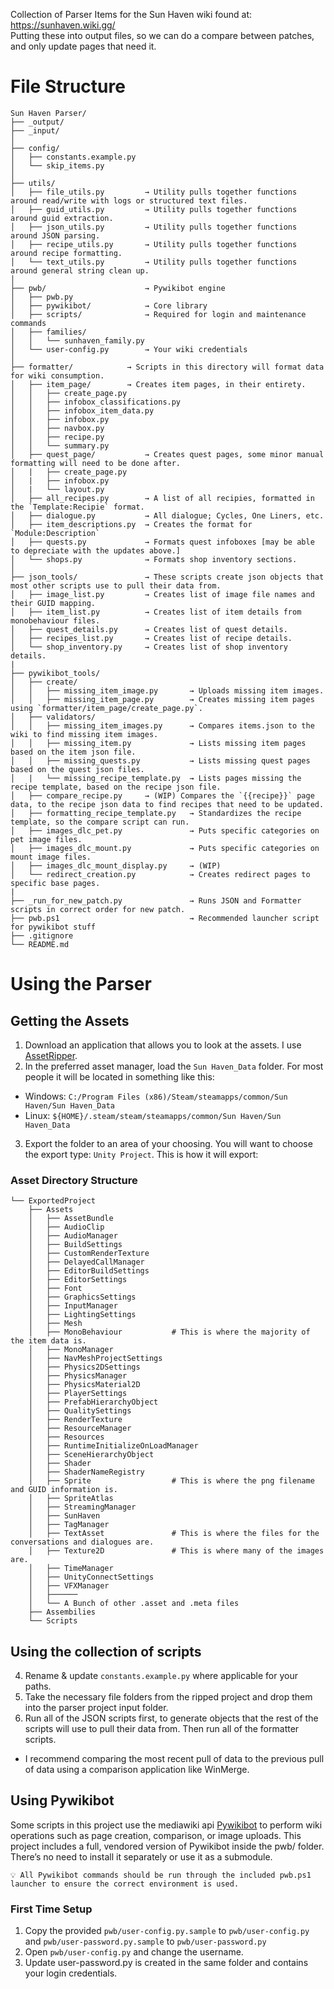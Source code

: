 Collection of Parser Items for the Sun Haven wiki found at: https://sunhaven.wiki.gg/ <br>
Putting these into output files, so we can do a compare between patches, and only update pages that need it.

# File Structure
```
Sun Haven Parser/
├── _output/
├── _input/
│
├── config/
│   ├── constants.example.py
│   └── skip_items.py
│
├── utils/
│   ├── file_utils.py         → Utility pulls together functions around read/write with logs or structured text files.
│   ├── guid_utils.py         → Utility pulls together functions around guid extraction.
│   ├── json_utils.py         → Utility pulls together functions around JSON parsing.
│   ├── recipe_utils.py       → Utility pulls together functions around recipe formatting.
│   └── text_utils.py         → Utility pulls together functions around general string clean up.
│
├── pwb/                      → Pywikibot engine
│   ├── pwb.py
│   ├── pywikibot/            → Core library
│   ├── scripts/              → Required for login and maintenance commands
│   ├── families/
│   │   └── sunhaven_family.py
│   └── user-config.py        → Your wiki credentials
│
├── formatter/            → Scripts in this directory will format data for wiki consumption.
│   ├── item_page/        → Creates item pages, in their entirety. 
│   │   ├── create_page.py
│   │   ├── infobox_classifications.py
│   │   ├── infobox_item_data.py
│   │   ├── infobox.py
│   │   ├── navbox.py
│   │   ├── recipe.py
│   │   └── summary.py
│   ├── quest_page/           → Creates quest pages, some minor manual formatting will need to be done after. 
│   |   ├── create_page.py
│   |   ├── infobox.py
│   |   └── layout.py        
│   ├── all_recipes.py        → A list of all recipies, formatted in the `Template:Recipie` format. 
│   ├── dialogue.py           → All dialogue; Cycles, One Liners, etc. 
│   ├── item_descriptions.py  → Creates the format for `Module:Description`
│   ├── quests.py             → Formats quest infoboxes [may be able to depreciate with the updates above.]
│   └── shops.py              → Formats shop inventory sections.
│       
├── json_tools/               → These scripts create json objects that most other scripts use to pull their data from.
│   ├── image_list.py         → Creates list of image file names and their GUID mapping. 
│   ├── item_list.py          → Creates list of item details from monobehaviour files. 
│   ├── quest_details.py      → Creates list of quest details.
│   ├── recipes_list.py       → Creates list of recipe details.
│   └── shop_inventory.py     → Creates list of shop inventory details.
|
├── pywikibot_tools/
│   ├── create/
│   │   ├── missing_item_image.py       → Uploads missing item images.
│   │   ├── missing_item_page.py        → Creates missing item pages using `formatter/item_page/create_page.py`.
│   ├── validators/
│   │   ├── missing_item_images.py      → Compares items.json to the wiki to find missing item images.
│   │   ├── missing_item.py             → Lists missing item pages based on the item json file.
│   │   ├── missing_quests.py           → Lists missing quest pages based on the quest json files.
│   |   └── missing_recipe_template.py  → Lists pages missing the recipe template, based on the recipe json file.
│   ├── compare_recipe.py     → (WIP) Compares the `{{recipe}}` page data, to the recipe json data to find recipes that need to be updated.
│   ├── formatting_recipe_template.py   → Standardizes the recipe template, so the compare script can run.
│   ├── images_dlc_pet.py               → Puts specific categories on pet image files.
│   ├── images_dlc_mount.py             → Puts specific categories on mount image files.
│   ├── images_dlc_mount_display.py     → (WIP) 
│   └── redirect_creation.py            → Creates redirect pages to specific base pages.
|
├── _run_for_new_patch.py               → Runs JSON and Formatter scripts in correct order for new patch.
├── pwb.ps1                             → Recommended launcher script for pywikibot stuff
├── .gitignore
└── README.md
```

# Using the Parser
## Getting the Assets
1. Download an application that allows you to look at the assets. I use [AssetRipper](https://github.com/AssetRipper/AssetRipper).
2. In the preferred asset manager, load the `Sun Haven_Data` folder. For most people it will be located in something like this:
  * Windows: `C:/Program Files (x86)/Steam/steamapps/common/Sun Haven/Sun Haven_Data`
  * Linux: `${HOME}/.steam/steam/steamapps/common/Sun Haven/Sun Haven_Data`
3. Export the folder to an area of your choosing. You will want to choose the export type: `Unity Project`. This is how it will export:
### Asset Directory Structure
```
└── ExportedProject
    ├── Assets
    │   ├── AssetBundle
    │   ├── AudioClip
    │   ├── AudioManager
    │   ├── BuildSettings
    │   ├── CustomRenderTexture
    │   ├── DelayedCallManager
    │   ├── EditorBuildSettings
    │   ├── EditorSettings
    │   ├── Font
    │   ├── GraphicsSettings
    │   ├── InputManager
    │   ├── LightingSettings
    │   ├── Mesh
    │   ├── MonoBehaviour           # This is where the majority of the item data is.
    │   ├── MonoManager
    │   ├── NavMeshProjectSettings
    │   ├── Physics2DSettings
    │   ├── PhysicsManager
    │   ├── PhysicsMaterial2D
    │   ├── PlayerSettings
    │   ├── PrefabHierarchyObject
    │   ├── QualitySettings
    │   ├── RenderTexture
    │   ├── ResourceManager
    │   ├── Resources
    │   ├── RuntimeInitializeOnLoadManager
    │   ├── SceneHierarchyObject
    │   ├── Shader
    │   ├── ShaderNameRegistry
    │   ├── Sprite                  # This is where the png filename and GUID information is.
    │   ├── SpriteAtlas
    │   ├── StreamingManager
    │   ├── SunHaven
    │   ├── TagManager
    │   ├── TextAsset               # This is where the files for the conversations and dialogues are.
    │   ├── Texture2D               # This is where many of the images are.
    │   ├── TimeManager
    │   ├── UnityConnectSettings    
    │   ├── VFXManager
    │   ├────── 
    │   └── A Bunch of other .asset and .meta files    
    ├── Assembilies
    └── Scripts
```
## Using the collection of scripts
4. Rename & update `constants.example.py` where applicable for your paths.
5. Take the necessary file folders from the ripped project and drop them into the parser project input folder.
6. Run all of the JSON scripts first, to generate objects that the rest of the scripts will use to pull their data from. Then run all of the formatter scripts.
  * I recommend comparing the most recent pull of data to the previous pull of data using a comparison application like WinMerge.

## Using Pywikibot
Some scripts in this project use the mediawiki api [Pywikibot](https://support.wiki.gg/wiki/Pywikibot) to perform wiki operations such as page creation, comparison, or image uploads. This project includes a full, vendored version of Pywikibot inside the pwb/ folder. There’s no need to install it separately or use it as a submodule.

    💡 All Pywikibot commands should be run through the included pwb.ps1 launcher to ensure the correct environment is used.

### First Time Setup
1. Copy the provided `pwb/user-config.py.sample` to `pwb/user-config.py` and `pwb/user-password.py.sample` to `pwb/user-password.py`
2. Open `pwb/user-config.py` and change the username.
3. Update user-password.py is created in the same folder and contains your login credentials.